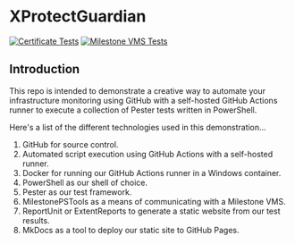 # XProtectGuardian

[![Certificate Tests](https://github.com/joshooaj/XProtectGuardian/actions/workflows/test-certificates.yml/badge.svg)](https://github.com/joshooaj/XProtectGuardian/actions/workflows/test-certificates.yml)
[![Milestone VMS Tests](https://github.com/joshooaj/XProtectGuardian/actions/workflows/test-milestone.yml/badge.svg)](https://github.com/joshooaj/XProtectGuardian/actions/workflows/test-milestone.yml)

## Introduction

This repo is intended to demonstrate a creative way to automate your infrastructure
monitoring using GitHub with a self-hosted GitHub Actions runner to execute a
collection of Pester tests written in PowerShell.

Here's a list of the different technologies used in this demonstration...

1. GitHub for source control.
2. Automated script execution using GitHub Actions with a self-hosted runner.
3. Docker for running our GitHub Actions runner in a Windows container.
4. PowerShell as our shell of choice.
5. Pester as our test framework.
6. MilestonePSTools as a means of communicating with a Milestone VMS.
7. ReportUnit or ExtentReports to generate a static website from our test results.
8. MkDocs as a tool to deploy our static site to GitHub Pages.
